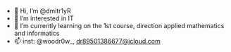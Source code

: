 - 👋 Hi, I’m @dmitr1yR
- 👀 I’m interested in IT
- 🌱 I’m currently learning on the 1st course, direction applied mathematics and informatics
- 📫 inst: @woodr0w_, dr89501386677@icloud.com

<!---
dmitr1yR/dmitr1yR is a ✨ special ✨ repository because its `README.md` (this file) appears on your GitHub profile.
You can click the Preview link to take a look at your changes.
--->
